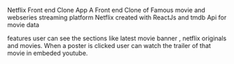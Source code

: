 Netflix Front end Clone App
        A Front end Clone of Famous movie and webseries streaming platform Netflix created with ReactJs and tmdb Api for movie data

features
        user can see the sections like latest movie banner , netflix originals and movies.
        When a poster is clicked user can watch the trailer of that movie in embeded youtube.
